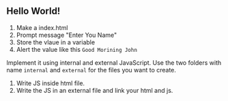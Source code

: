 ## Hello World!

1. Make a index.html
2. Prompt message "Enter You Name"
3. Store the vlaue in a variable
4. Alert the value like this `Good Morining John`

Implement it using internal and external JavaScript. Use the two folders with name `internal` and `external` for the files you want to create.

1. Write JS inside html file.
2. Write the JS in an external file and link your html and js.

##
